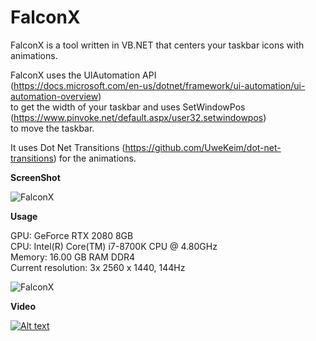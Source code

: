 # FalconX
FalconX is a tool written in VB.NET that centers your taskbar icons with animations.


FalconX uses the UIAutomation API  
(https://docs.microsoft.com/en-us/dotnet/framework/ui-automation/ui-automation-overview)  
to get the width of your taskbar and uses SetWindowPos  
(https://www.pinvoke.net/default.aspx/user32.setwindowpos)  
to move the taskbar.  

It uses Dot Net Transitions (https://github.com/UweKeim/dot-net-transitions) for the animations.  

**ScreenShot**

![FalconX](https://chrisandriessen.nl/web/img/FX3.jpg)

**Usage**

GPU: GeForce RTX 2080 8GB  
CPU: Intel(R) Core(TM) i7-8700K CPU @ 4.80GHz  
Memory: 16.00 GB RAM DDR4  
Current resolution: 3x 2560 x 1440, 144Hz  

![FalconX](https://chrisandriessen.nl/web/img/FX3u.png)



**Video**

[![Alt text](https://img.youtube.com/vi/H07adcIXg7s/0.jpg)](https://www.youtube.com/watch?v=H07adcIXg7s)
